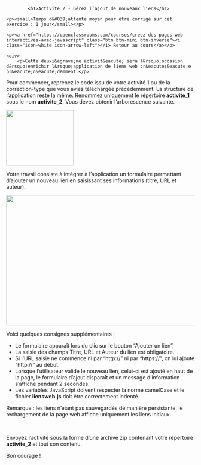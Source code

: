 
<!DOCTYPE html>
<html lang="fr">



  <body>

   
    	    <h1>Activité 2 - Gérez l’ajout de nouveaux liens</h1>

    <p><small>Temps d&#039;attente moyen pour être corrigé sur cet exercice : 1 jour</small></p>

    <p><a href="https://openclassrooms.com/courses/creez-des-pages-web-interactives-avec-javascript" class="btn btn-mini btn-inverse"><i class="icon-white icon-arrow-left"></i> Retour au cours</a></p>

    <div>
        <p>Cette deuxi&egrave;me activit&eacute; sera l&rsquo;occasion d&rsquo;enrichir l&rsquo;application de liens web cr&eacute;&eacute;e pr&eacute;c&eacute;demment.</p>
<p>Pour commencer, reprenez le code issu de votre activit&eacute; 1 ou de la correction-type que vous aviez t&eacute;l&eacute;charg&eacute;e pr&eacute;c&eacute;demment. La structure de l&rsquo;application reste la m&ecirc;me. Renommez uniquement le r&eacute;pertoire <strong>activite_1</strong> sous le nom <strong>activite_2</strong>. Vous devez obtenir l&rsquo;arborescence suivante.</p>
<p><img src="https://static.oc-static.com/prod/courses/files/creez-des-pages-web-interactives-avec-javascript/activite2_1.png" alt="" width="180" height="148" /></p>
<p>Votre travail consiste &agrave; int&eacute;grer &agrave; l&rsquo;application un formulaire permettant d&rsquo;ajouter un nouveau lien en saisissant ses informations (titre, URL et auteur).</p>
<p><img src="https://static.oc-static.com/prod/courses/files/creez-des-pages-web-interactives-avec-javascript/activite_2_demo.gif" alt="" width="600" height="348" /></p>
<p>Voici quelques consignes suppl&eacute;mentaires :</p>
<ul>
<li>Le formulaire appara&icirc;t lors du clic sur le bouton &ldquo;Ajouter un lien&rdquo;.</li>
<li>La saisie des champs Titre, URL et Auteur du lien est obligatoire.</li>
<li>Si l&rsquo;URL saisie ne commence ni par &ldquo;http://&rdquo; ni par &ldquo;https://&rdquo;, on lui ajoute &ldquo;http://&rdquo; au d&eacute;but.</li>
<li>Lorsque l&rsquo;utilisateur valide le nouveau lien, celui-ci est ajout&eacute; en haut de la page, le formulaire d&rsquo;ajout dispara&icirc;t et un message d&rsquo;information s&rsquo;affiche pendant 2 secondes.</li>
<li>Les variables JavaScript doivent respecter la norme camelCase et le fichier <strong>liensweb.js</strong> doit &ecirc;tre correctement indent&eacute;.</li>
</ul>
<p>Remarque : les liens n&rsquo;&eacute;tant pas sauvegard&eacute;s de mani&egrave;re persistante, le rechargement de la page web affiche uniquement les liens initiaux.</p>
<p>&nbsp;</p>
<p>Envoyez l&rsquo;activit&eacute; sous la forme d&rsquo;une archive zip contenant votre r&eacute;pertoire <strong>activite_2</strong>&nbsp;et tout son contenu.</p>
<p>Bon courage !</p>
 

    
  </body>
</html>
